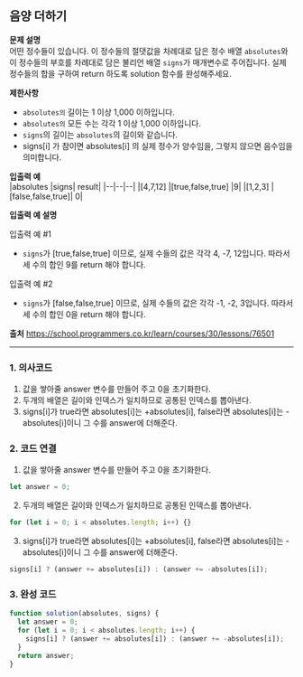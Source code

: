 ## 음양 더하기

**문제 설명**  
어떤 정수들이 있습니다. 이 정수들의 절댓값을 차례대로 담은 정수 배열 `absolutes`와 이 정수들의 부호를 차례대로 담은 불리언 배열 `signs`가 매개변수로 주어집니다. 실제 정수들의 합을 구하여 return 하도록 solution 함수를 완성해주세요.

**제한사항**

- `absolutes의` 길이는 1 이상 1,000 이하입니다.
- `absolutes의` 모든 수는 각각 1 이상 1,000 이하입니다.
- `signs`의 길이는 `absolutes`의 길이와 같습니다.
- signs[i] 가 참이면 absolutes[i] 의 실제 정수가 양수임을, 그렇지 않으면 음수임을 의미합니다.

**입출력 예**  
|absolutes |signs| result|
|--|--|--|
|[4,7,12] |[true,false,true] |9|
|[1,2,3] |[false,false,true]| 0|

**입출력 예 설명**

입출력 예 #1

- `signs`가 [true,false,true] 이므로, 실제 수들의 값은 각각 4, -7, 12입니다.
  따라서 세 수의 합인 9를 return 해야 합니다.

입출력 예 #2

- `signs`가 [false,false,true] 이므로, 실제 수들의 값은 각각 -1, -2, 3입니다.
  따라서 세 수의 합인 0을 return 해야 합니다.

**출처**
https://school.programmers.co.kr/learn/courses/30/lessons/76501

---

### 1. 의사코드

1. 값을 쌓아줄 answer 변수를 만들어 주고 0을 초기화한다.
2. 두개의 배열은 길이와 인덱스가 일치하므로 공통된 인덱스를 뽑아낸다.
3. signs[i]가 true라면 absolutes[i]는 +absolutes[i], false라면 absolutes[i]는 -absolutes[i]이니 그 수를 answer에 더해준다.

### 2. 코드 연결

1. 값을 쌓아줄 answer 변수를 만들어 주고 0을 초기화한다.

```javascript
let answer = 0;
```

2. 두개의 배열은 길이와 인덱스가 일치하므로 공통된 인덱스를 뽑아낸다.

```javascript
for (let i = 0; i < absolutes.length; i++) {}
```

3. signs[i]가 true라면 absolutes[i]는 +absolutes[i], false라면 absolutes[i]는 -absolutes[i]이니 그 수를 answer에 더해준다.

```javascript
signs[i] ? (answer += absolutes[i]) : (answer += -absolutes[i]);
```

### 3. 완성 코드

```javascript
function solution(absolutes, signs) {
  let answer = 0;
  for (let i = 0; i < absolutes.length; i++) {
    signs[i] ? (answer += absolutes[i]) : (answer += -absolutes[i]);
  }
  return answer;
}
```
